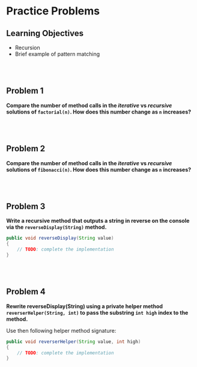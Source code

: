 Practice Problems
========================

Learning Objectives
-------------------
- Recursion
- Brief example of pattern matching

<br><br>


Problem 1
---------
**Compare the number of method calls in the *iterative* vs *recursive* solutions of `factorial(n)`. How does this number change as `n` increases?**



<br><br>


Problem 2
---------
**Compare the number of method calls in the *iterative* vs *recursive* solutions of `fibonacci(n)`. How does this number change as `n` increases?**



<br><br>


Problem 3
---------
**Write a recursive method that outputs a string in reverse on the console via the `reverseDisplay(String)` method.**

```java
public void reverseDisplay(String value)
{
    // TODO: complete the implementation
}
```

<br><br>


Problem 4
---------
**Rewrite reverseDisplay(String) using a private helper method `reverserHelper(String, int)` to pass the substring `int high` index to the method.**

Use then following helper method signature:

```java
public void reverserHelper(String value, int high)
{
    // TODO: complete the implementation
}
```

<br><br>
